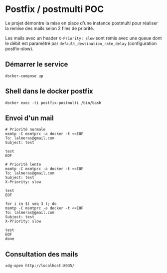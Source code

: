 # Postfix / postmulti POC

Le projet démontre la mise en place d'une instance postmulti pour réaliser la remise
des mails selon 2 files de priorité.

Les mails avec un header `X-Priority: slow` sont remis avec une queue dont le débit
est paramétré par `default_destination_rate_delay` (configuration postfix-slow).

## Démarrer le service

```shell
docker-compose up
```

## Shell dans le docker postfix

```shell
docker exec -ti postfix-postmulti /bin/bash
```

## Envoi d'un mail

```shell
# Priorité normale
msmtp -C msmtprc -a docker -t <<EOF
To: lalmeras@gmail.com
Subject: test

test
EOF

# Priorité lente
msmtp -C msmtprc -a docker -t <<EOF
To: lalmeras@gmail.com
Subject: test
X-Priority: slow

test
EOF

for i in $( seq 3 ); do
msmtp -C msmtprc -a docker -t <<EOF
To: lalmeras@gmail.com
Subject: test
X-Priority: slow

test
EOF
done
```

## Consultation des mails

```shell
xdg-open http://localhost:8035/
```